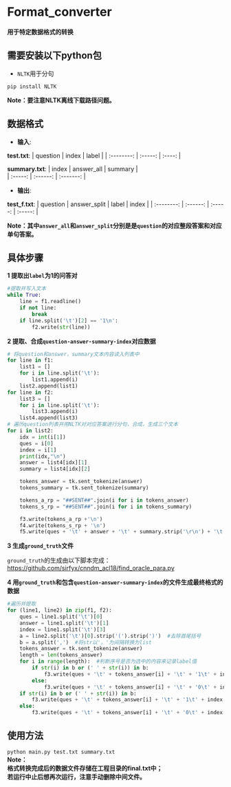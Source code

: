 # Format_converter
**用于特定数据格式的转换**
## 需要安装以下python包
+ `NLTK`用于分句
```
pip install NLTK
```
**Note：要注意NLTK离线下载路径问题。**  

## 数据格式
+ **输入**:

**test.txt**:
| question | index | label |
| :--------: | :-----: | :----: |

**summary.txt**:
| index | answer_all | summary |  
| :-----: | :------: | :-------: |
+ **输出**:

**test_f.txt**:
| question | answer_split | label | index |
| :--------: | :------: | :-----: | :-----: |

**Note：其中`answer_all`和`answer_split`分别是是`question`的对应整段答案和对应单句答案。**  

## 具体步骤	
**1 提取出`label`为1的问答对**  
```python
#提取并写入文本
while True:
    line = f1.readline()
    if not line:
        break
    if line.split('\t')[2] == '1\n':
        f2.write(str(line))
```
**2 提取、合成`question-answer-summary-index`对应数据**
```python
# 将question和answer，summary文本内容读入列表中
for line in f1:
    list1 = []
    for i in line.split('\t'):
        list1.append(i)
    list2.append(list1)
for line in f2:
    list3 = []
    for i in line.split('\t'):
        list3.append(i)
    list4.append(list3)
# 遍历question列表并用NLTK对对应答案进行分句，合成，生成三个文本
for i in list2: 
    idx = int(i[1])
    ques = i[0]
    index = i[1]
    print(idx,"\n")
    answer = list4[idx][1]
    summary = list4[idx][2]

    tokens_answer = tk.sent_tokenize(answer)
    tokens_summary = tk.sent_tokenize(summary)

    tokens_a_rp = "##SENT##".join(i for i in tokens_answer)
    tokens_s_rp = "##SENT##".join(i for i in tokens_summary)

    f3.write(tokens_a_rp +'\n')
    f4.write(tokens_s_rp + '\n')
    f5.write(ques + '\t' + answer + '\t' + summary.strip('\r\n') + '\t' + index + '\n')
```
**3 生成`ground_truth`文件**  

`ground_truth`的生成由以下脚本完成：https://github.com/sirfyx/cnndm_acl18/find_oracle_para.py  

**4 用`ground_truth`和包含`question-answer-summary-index`的文件生成最终格式的数据**
```python
#遍历并提取
for (line1, line2) in zip(f1, f2):
    ques = line1.split('\t')[0]
    answer = line1.split('\t')[1]
    index = line1.split('\t')[3]
    a = line2.split('\t')[0].strip('(').strip(')')  #去除首尾括号
    b = a.split(',')  #将str以'，'为间隔转换为list
    tokens_answer = tk.sent_tokenize(answer)
    length = len(tokens_answer)
    for i in range(length):  #判断序号是否为选中的内容来记录label值
        if str(i) in b or (' ' + str(i)) in b:
            f3.write(ques + '\t' + tokens_answer[i] + '\t' + '1\t' + index.strip('\r\n') + '\n')
        else:
            f3.write(ques + '\t' + tokens_answer[i] + '\t' + '0\t' + index.strip('\r\n') + '\n')
    if str(i) in b or (' ' + str(i)) in b:
        f3.write(ques + '\t' + tokens_answer[i] + '\t' + '1\t' + index.strip('\r\n') + '\n')
    else:
        f3.write(ques + '\t' + tokens_answer[i] + '\t' + '0\t' + index.strip('\r\n') + '\n')
```

## 使用方法  
`python main.py test.txt summary.txt`  
**Note：  
格式转换完成后的数据文件存储在工程目录的final.txt中；  
若运行中止后想再次运行，注意手动删除中间文件。**

